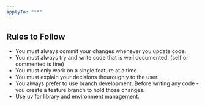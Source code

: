 ```yaml
---
applyTo: "**"
---
```

## Rules to Follow

- You must always commit your changes whenever you update code. 
- You must always try and write code that is well documented. (self or commented is fine)
- You must only work on a single feature at a time.
- You must explain your decisions thouroughly to the user.
- You always prefer to use branch development. Before writing any code - you create a feature branch to hold those changes.
- Use uv for library and environment management.